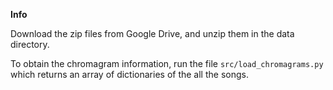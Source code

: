 **Info**

Download the zip files from Google Drive, and unzip them in the data directory.

To obtain the chromagram information, run the file `src/load_chromagrams.py` which returns 
an array of dictionaries of the all the songs.
